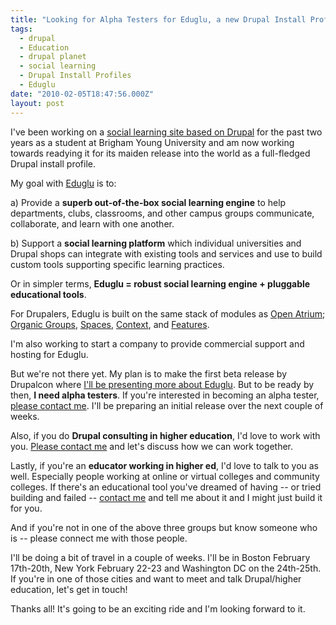 ```yaml
---
title: "Looking for Alpha Testers for Eduglu, a new Drupal Install Profile for Higher Education"
tags:
  - drupal
  - Education
  - drupal planet
  - social learning
  - Drupal Install Profiles
  - Eduglu
date: "2010-02-05T18:47:56.000Z"
layout: post
---
```


I've been working on a [social learning site based on Drupal][0] for the past two years as a student at Brigham Young University and am now working towards readying it for its maiden release into the world as a full-fledged Drupal install profile.

My goal with [Eduglu][1] is to:

a) Provide a **superb out-of-the-box social learning engine** to help departments, clubs, classrooms, and other campus groups communicate, collaborate, and learn with one another.

b) Support a **social learning platform** which individual universities and Drupal shops can integrate with existing tools and services and use to build custom tools supporting specific learning practices.

Or in simpler terms, **Eduglu = robust social learning engine + pluggable educational tools**.

For Drupalers, Eduglu is built on the same stack of modules as [Open Atrium][2]; [Organic Groups][3], [Spaces][4], [Context][5], and [Features][6].

I'm also working to start a company to provide commercial support and hosting for Eduglu.

But we're not there yet. My plan is to make the first beta release by Drupalcon where [I'll be presenting more about Eduglu][7]. But to be ready by then, **I need alpha testers**. If you're interested in becoming an alpha tester, [please contact me][8]. I'll be preparing an initial release over the next couple of weeks.

Also, if you do **Drupal consulting in higher education**, I'd love to work with you. [Please contact me][8] and let's discuss how we can work together.

Lastly, if you're an **educator working in higher ed**, I'd love to talk to you as well. Especially people working at online or virtual colleges and community colleges. If there's an educational tool you've dreamed of having -- or tried building and failed -- [contact me][8] and tell me about it and I might just build it for you.

And if you're not in one of the above three groups but know someone who is -- please connect me with those people.

I'll be doing a bit of travel in a couple of weeks. I'll be in Boston February 17th-20th, New York February 22-23 and Washington DC on the 24th-25th. If you're in one of those cities and want to meet and talk Drupal/higher education, let's get in touch!

Thanks all! It's going to be an exciting ride and I'm looking forward to it.


[0]: https://island.byu.edu
[1]: http://eduglu.com
[2]: http://openatrium.com
[3]: http://drupal.org/project/og
[4]: http://drupal.org/project/spaces
[5]: http://drupal.org/project/context
[6]: http://drupal.org/project/features
[7]: http://sf2010.drupal.org/conference/sessions/introducing-eduglu-new-drupal-install-profile-higher-education
[8]: http://kyle.mathews2000.com/contact